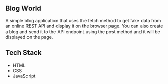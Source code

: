 ## Blog World

A simple blog application that uses the fetch method to get fake data from an online REST API and display it on the browser page.
You can also create a blog and send it to the API endpoint using the post method and it will be displayed on the page.

## Tech Stack
 - HTML
 - CSS
 - JavaScript

